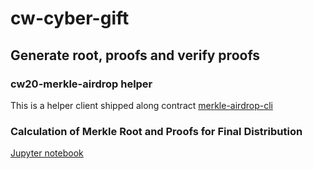 # cw-cyber-gift

## Generate root, proofs and verify proofs

### cw20-merkle-airdrop helper
This is a helper client shipped along contract
[merkle-airdrop-cli](https://github.com/CosmWasm/cw-tokens/tree/main/contracts/cw20-merkle-airdrop/helpers)

### Calculation of Merkle Root and Proofs for Final Distribution
[Jupyter notebook](testdata/generate_test_data/gift_final_merkle_tree.ipynb)
